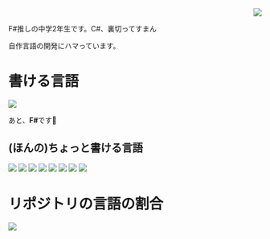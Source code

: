 <div align="right">
  <img src="https://komarev.com/ghpvc/?username=muedever" />
</div>

F#推しの中学2年生です。C#、裏切ってすまん

自作言語の開発にハマっています。

# 書ける言語
![](https://go-skill-icons.vercel.app/api/icons?i=cs&theme=light)

あと、<strong>F#</strong>です💢

## (ほんの)ちょっと書ける言語
![](https://go-skill-icons.vercel.app/api/icons?i=vb&theme=light)
![](https://go-skill-icons.vercel.app/api/icons?i=rust&theme=light)
![](https://go-skill-icons.vercel.app/api/icons?i=ts&theme=light)
![](https://go-skill-icons.vercel.app/api/icons?i=js&theme=light)
![](https://go-skill-icons.vercel.app/api/icons?i=c&theme=light)
![](https://go-skill-icons.vercel.app/api/icons?i=cpp&theme=light)
![](https://go-skill-icons.vercel.app/api/icons?i=python&theme=light)
![](https://go-skill-icons.vercel.app/api/icons?i=java&theme=light)

# リポジトリの言語の割合
![](https://github-readme-stats.vercel.app/api/top-langs?username=muedever&layout=compact)
